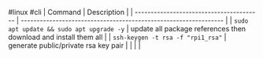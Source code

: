 #linux #cli 
| Command                                  | Description                                                      |
| ---------------------------------------- | ---------------------------------------------------------------- |
| `sudo apt update && sudo apt upgrade -y` | update all package references then download and install them all |
| `ssh-keygen -t rsa -f "rpi1_rsa"`        | generate public/private rsa key pair                             |
|                                          |                                                                  |

